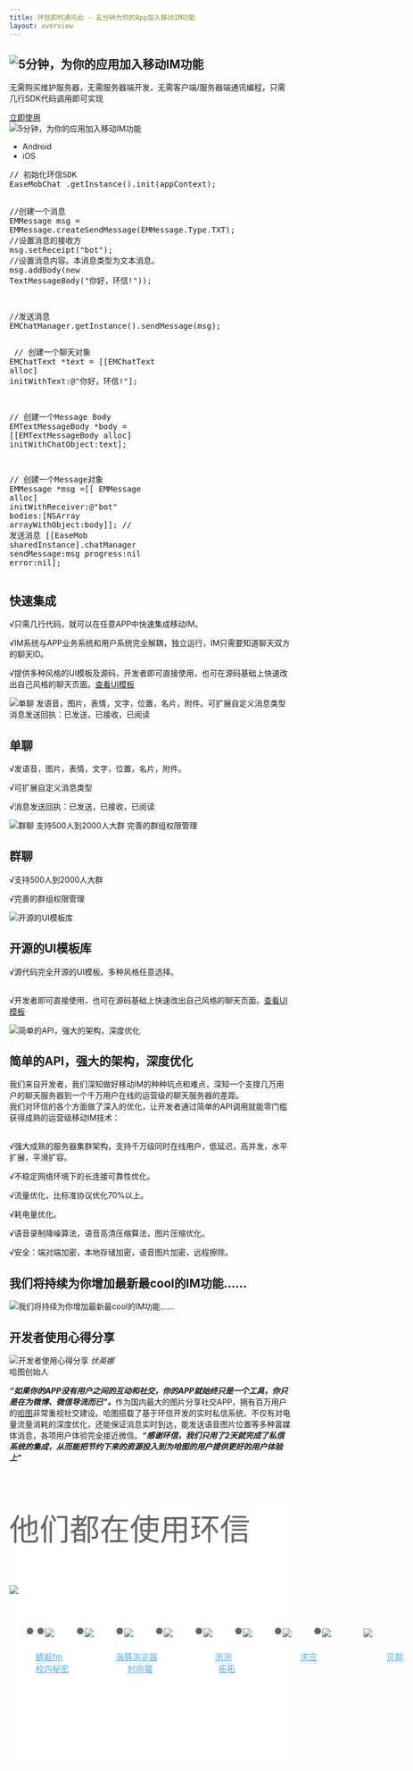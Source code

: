```yaml
---
title: 环信即时通讯云 - 五分钟为你的App加入移动IM功能
layout: overview
---
```


<style>
.anli1 dl dd a { color:#51ADED; border-bottom:2px solid #EAEAEA;}
.anli1 dl dd a:hover { border-bottom:2px solid #7c7c7c;}
.anli {color:#666; font-size:36px; height:462px;  width:100%; background:#FFF; font-weight:normal; margin:0 auto; background:none repeat scroll 0 0 #fff;}
.anli1 { margin: 0px auto; width:990px;}
.anli1 h2 {font-weight:normal;}
.anli1 img { margin-top:25px;}
</style>

<div class="wrap_bd">
  <div class="wrap_switch im_wrap">
    <div class="w990">
      <div class="im_hd">
        <div class="im_left">
          <h2><img alt="5分钟，为你的应用加入移动IM功能" src="img/index_banner_left.png"></h2>
          <p>无需购买维护服务器，无需服务器端开发，无需客户端/服务器端通讯编程，只需几行SDK代码调用即可实现</p>
          <a class="free_btn" href="https://console.easemob.com?comeFrom=easemobHome" target="_parent">立即使用</a>
        </div>
        <div class="im_right"><img alt="5分钟，为你的应用加入移动IM功能" src="/img/index_banner_right.jpg"></div>
        <em></em>
      </div>
    </div>
  </div>

  <div class="im_default_bg white_bg">
    <div id="container">
      <div class="tabs_menu">
        <div class="tabs_code">
          <ul class="tabs">
            <li class="selected">
              <span class="android">Android</span>
            </li>
            <li>
              <span class="ios">iOS</span>
            </li>
          </ul>
          <div class="clearfix"></div>
          <div class="tabs-con">
            <div class="selected">
              <pre>
<span class="sc">// 初始化环信SDK</span>
<span class="sb">EaseMobChat</span> .getInstance().init(appContext);</span>

<span class="sc">//创建一个消息</span>
<span class="sb">EMMessage</span> msg = <span class="sb">EMMessage</span>.createSendMessage(<span class="sb">EMMessage.Type.TXT</span>);</span>
<span class="sc">//设置消息的接收方</span>
msg.setReceipt(<span class="sr">"bot"</span>);
<span class="sc">//设置消息内容。本消息类型为文本消息。</span>
msg.addBody(new <span class="sb">TextMessageBody</span>(<span class="sr">"你好，环信!"</span>)</span>);

<span class="sc">//发送消息</span>
<span class="sb"><span class="sb">EMChatManager</span>.getInstance().sendMessage(msg);</span>
              </pre>
            </div>
            <div>
              <pre>
<span class="sc">// 创建一个聊天对象</span>
<span class="sb">EMChatText</span> *text = [[<span class="sb">EMChatText alloc</span>]<span class="sb"> initWithText:<span class="sr">@"你好，环信!"</span></span>];</span>

<span class="sc">// 创建一个Message Body</span>
<span class="sb">EMTextMessageBody</span> *body = [[<span class="sb">EMTextMessageBody alloc</span>]<span class="sb"> initWithChatObject:</span>text];</span>

<span class="sc">// 创建一个Message对象</span>
<span class="sb">EMMessage</span> *msg =[[ <span class="sb">EMMessage alloc</span>]<span class="sb"> initWithReceiver:<span class="sr">@"bot"</span> bodies</span>:[<span class="sb">NSArray arrayWithObject</span>:body]];</span>
<span class="sc">// 发送消息</span>
[[<span class="sb">EaseMob sharedInstance</span>].<span class="sb">chatManager sendMessage</span>:msg <span class="sb">progress</span>:nil <span class="sb">error</span>:nil];
              </pre>
            </div>
          </div>
        </div>
      </div>
      <div class="tabs_info">
        <h2>快速集成</h2>
        <p><span>√</span>只需几行代码，就可以在任意APP中快速集成移动IM。</p>
        <p><span>√</span>IM系统与APP业务系统和用户系统完全解耦，独立运行，IM只需要知道聊天双方的聊天ID。</p>
        <p><span>√</span>提供多种风格的UI模板及源码，开发者即可直接使用，也可在源码基础上快速改出自己风格的聊天页面。<a class="info_details" href="docs/ui" target="_blank">查看UI模板</a></p>
      </div>
      <!-- 切换效果 Strat -->
      <script type="text/javascript">
        $(document).ready(function() {
          $(".tabs li").click(function() {
            $(this).addClass("selected");
            $(this).siblings().removeClass("selected");
            var $dangqian = $(".tabs-con div").eq($(".tabs li").index(this));
            $dangqian.addClass("selected");
            $dangqian.siblings().removeClass("selected");
          });
        });
      </script>
    </div>
  </div>
  <div class="clearfix"></div>
  <div class="im_default_bg">
    <div id="container" class="chat_pic">
      <img src="/img/index_chat_01.png" alt="单聊 发语音，图片，表情，文字，位置，名片，附件。可扩展自定义消息类型消息发送回执：已发送，已接收，已阅读">
      <div class="txt">
        <h2>单聊</h2>
        <p><span>√</span>发语音，图片，表情，文字，位置，名片，附件。</p>
        <p><span>√</span>可扩展自定义消息类型</p>
        <p><span>√</span>消息发送回执：已发送，已接收，已阅读</p>
      </div>
    </div>
  </div>
  <div class="clearfix"></div>
  <div class="im_default_bg white_bg">
    <div id="container" class="chat_pic_01">
      <img src="/img/index_chat_02.png" alt="群聊 支持500人到2000人大群 完善的群组权限管理">
      <div class="txt">
        <h2>群聊</h2>
        <p><span>√</span>支持500人到2000人大群</p>
        <p><span>√</span>完善的群组权限管理</p>
      </div>
    </div>
  </div>
  <div class="clearfix"></div>
  <div class="im_default_bg">
    <div id="container" class="chat_pic_06">
      <img src="/img/index_chat_06.png" alt="开源的UI模板库">
      <div class="txt">
        <h2>开源的UI模板库</h2>
        <p><span>√</span>源代码完全开源的UI模板。多种风格任意选择。<br /><br /></p>
        <p><span>√</span>开发者即可直接使用，也可在源码基础上快速改出自己风格的聊天页面。<a class="info_details" href="/docs/ui" target="_blank">查看UI模板</a>
        </p>
      </div>
    </div>
  </div>
  <div class="clearfix"></div>
  <div class="im_default_bg white_bg">
    <div id="container" class="chat_pic_02">
      <img src="/img/index_chat_03.png" alt="简单的API，强大的架构，深度优化">
      <div class="txt">
        <h2>简单的API，强大的架构，深度优化</h2>
        <p style="padding-left:0;">我们来自开发者，我们深知做好移动IM的种种坑点和难点，深知一个支撑几万用户的聊天服务器到一个千万用户在线的运营级的聊天服务器的差距。<br />
          我们对环信的各个方面做了深入的优化，让开发者通过简单的API调用就能零门槛获得成熟的运营级移动IM技术：<br /><br /></p>
        <p><span>√</span>强大成熟的服务器集群架构，支持千万级同时在线用户，低延迟，高并发，水平扩展，平滑扩容。</p>
        <p><span>√</span>不稳定网络环境下的长连接可靠性优化。</p>
        <p><span>√</span>流量优化，比标准协议优化70%以上。</p>
        <p><span>√</span>耗电量优化。</p>
        <p><span>√</span>语音录制降噪算法，语音高清压缩算法，图片压缩优化。</p>
        <p><span>√</span>安全：端对端加密，本地存储加密，语音图片加密，远程擦除。</p>
      </div>
    </div>
  </div>
  <div class="clearfix"></div>
  <div class="im_default_bg">
    <div id="container" class="chat_pic_03">
      <div class="txt">
        <h2>我们将持续为你增加最新最cool的IM功能……</h2>
        <img src="/img/index_chat_04.png" alt="我们将持续为你增加最新最cool的IM功能……">
      </div>
    </div>
  </div>
  <div class="clearfix"></div>
  <div class="im_default_bg white_bg">
    <div id="container" class="chat_pic_05">
      <h2>开发者使用心得分享</h2>
      <div class="share_head">
        <img src="/img/index_head_01.png" alt="开发者使用心得分享">
        <span>
          <em>伏英娜</em><br/>
          哈图创始人
        </span>
      </div>
      <div class="txt">
        <p><span class="colon_up"></span><i><strong>“如果你的APP没有用户之间的互动和社交，你的APP就始终只是一个工具，你只是在为微博、微信导流而已”。</strong></i>作为国内最大的图片分享社交APP，拥有百万用户的<a class="info_details" href="http://www.appmagics.cn/" target="_blank">哈图</a>非常重视社交建设。哈图搭载了基于环信开发的实时私信系统。不仅有对电量流量消耗的深度优化，还能保证消息实时到达，能发送语音图片位置等多种富媒体消息，各项用户体验完全接近微信。<i><strong>“感谢环信，我们只用了2天就完成了私信系统的集成，从而能把节约下来的资源投入到为哈图的用户提供更好的用户体验上”</strong></i><span class="colon_down"></span></p>
      </div>
    </div>
  </div>
<div class="anli">
   <div class="anli1">
    <h2>他们都在使用环信</h2>
    <img src="../img/xian.png" style=" margin-top:20px;">
    <ul style=" width:990px;">
      <li style="float:left;"><a href="http://www.qingting.fm/#/recommend"  target="_black" style="color:#828187; font-size:15px; font-family:'宋体'; padding-left:3px;"><img src="../img/qt.png"></a></li>
        <li style="float:left; padding-left:55px;"><a href="http://cn.dolphin.com/" target="_black" style="color:#828187; font-size:15px; font-family:'宋体';"><img src="../img/hte.png"></a></li>
        <li style="float:left; padding-left:55px;"><a href="https://itunes.apple.com/cn/app/ce-ce-ce-shi-shen-qi!-xing/id756771906?mt=8" target="_black" style="color:#828187; font-size:15px; font-family:'宋体';"><img src="../img/cc.png"></a></li>
        <li style="float:left; padding-left:55px;"><a href="http://m.qiuying.com/" target="_black" style="color:#828187; font-size:15px; font-family:'宋体';"><img src="../img/qy.png"></a></li>
        <li style="float:left; padding-left:55px;"><a href="http://ibeiliao.com/" target="_black" style="color:#828187; font-size:15px; font-family:'宋体';"><img src="../img/bl.png"></a></li>
        <li style="float:left; padding-left:55px;"><a href="http://www.appmagics.com/" target="_black" style="color:#828187; font-size:15px; font-family:'宋体';" ><img src="../img/ht.png"></a></li>
        <li style="float:left; padding-left:55px;"><a href="http://www.xiaoneimimi.com/" target="_black" style="color:#828187; font-size:15px; font-family:'宋体';"><img src="../img/xn.png"></a></li>
        <li style="float:left; padding-left:55px;"><a href="https://itunes.apple.com/cn/app/shi-shang-mao-re-men-fa-xing./id673935108?l=zh&ls=1&mt=8" style="color:#828187; font-size:15px; font-family:'宋体';" target="_black"><img src="../img/ssm.png"></a></li>
        <li style="float:left; padding-left:55px;"><a href="http://www.tuotuo.im" style="color:#828187; font-size:15px; font-family:'宋体';" target="_black"><img src="../img/tt.png" style="padding-left:3px;"></a></li>
    </ul>
    <dl style="width:990px;; float:left; font-size:15px; a:hover:#039; padding-left:7px;">
      <dd style=" float:left; margin-right:55px;"><a href="http://www.qingting.fm/#/recommend" target="_black">蜻蜓fm</a></dd>
        <dd style=" float:left; margin-right:63px;"><a href="http://cn.dolphin.com/" target="_black" >海豚浏览器</a></dd>
        <dd style=" float:left; margin-right:83px;"><a href="https://itunes.apple.com/cn/app/ce-ce-ce-shi-shen-qi!-xing/id756771906?mt=8" target="_black">测测</a></dd>
        <dd style=" float:left; margin-right:85px;"><a href="http://m.qiuying.com/" target="_black">求应</a></dd>
        <dd style=" float:left; margin-right:87px;"><a href="http://ibeiliao.com/" target="_black">贝聊</a></dd>
        <dd style=" float:left; margin-right:72px;"><a href="http://www.appmagics.com/" target="_black">哈图</a></dd>
        <dd style=" float:left; margin-right:65px;"><a href="http://www.xiaoneimimi.com/" target="_black">校内秘密</a></dd>
        <dd style=" float:left; margin-right:78px;"><a href="https://itunes.apple.com/cn/app/shi-shang-mao-re-men-fa-xing./id673935108?l=zh&ls=1&mt=8" target="_black">时尚猫</a></dd>
        <dd style=" float:left;"><a href="http://www.tuotuo.im" target="_black">拓拓</a></dd>
    </dl>
    <ul style=" width:990px;">
      
        <li style="float:left;"><a href="http://www.pandabus.cn" style="color:#828187; font-size:15px; font-family:'宋体';" target="_black"><img src="../img/xm.png"></a></li>
        <li style="float:left; padding-left:55px;"><a href="http://www.pgyer.com/nh0N" style="color:#828187; font-size:15px; font-family:'宋体';" target="_black"><img src="../img/hm.png" style="padding-left:3px;"></a></li>
        <li style="float:left; padding-left:55px;"><a href="http://www.xzhichang.com/xapp/index" target="_black" style="color:#828187; font-size:15px; font-family:'宋体';"><img src="../img/zc.png"></a></li>
        <li style="float:left; padding-left:55px;"><a href="http://paopao.fm/" target="_black" style="color:#828187; font-size:15px; font-family:'宋体';"><img src="../img/pp.png"></a></li>
        <li style="float:left; padding-left:55px;"><a href="http://yeba.im/"  target="_black" style="color:#828187; font-size:15px; font-family:'宋体'; padding-left:3px;"><img src="../img/yb.png"></a></li>
        <li style="float:left; padding-left:54px;"><a href="https://itunes.apple.com/cn/app/wei-xing-zuo-xing-zuo-jiao/id696468083?mt=8" target="_black" style="color:#828187; font-size:15px; font-family:'宋体';"><img src="../img/wxz.png"></a></li>
        <li style="float:left; padding-left:54px;"><a href="http://www.imlxs.com/" target="_black" style="color:#828187; font-size:15px; font-family:'宋体';"><img src="../img/lxs.png"></a></li>
        <li style="float:left; padding-left:55px;"><a href="http://www.iyuanquan.com/" target="_black" style="color:#828187; font-size:15px; font-family:'宋体';" ><img src="../img/yq.png"></a></li>
        <li style="float:left; padding-left:55px;"><a href="http://www.ifanmi.cn/" target="_black" style="color:#828187; font-size:15px; font-family:'宋体';"><img src="../img/fm.png"></a></li>
        
    </ul>
    <dl style="width:990px;; float:left; font-size:15px; a:hover:#039; padding-left:3px;">
        <dd style=" float:left; margin-right:62px;"><a href="http://www.pandabus.cn" target="_black">熊猫公交</a></dd>
        <dd style=" float:left; margin-right:73px;"><a href="http://www.pgyer.com/nh0N" target="_black">小黑马</a></dd>
        <dd style=" float:left; margin-right:82px;"><a href="http://www.xzhichang.com/xapp/index" target="_black" >X职场</a></dd>
        <dd style=" float:left; margin-right:75px;"><a href="http://paopao.fm/" target="_black">跑跑</a></dd>
        <dd style=" float:left; margin-right:77px; padding-left:14px;"><a href="http://yeba.im/" target="_black">夜吧</a></dd>
        <dd style=" float:left; margin-right:68px;"><a href="https://itunes.apple.com/cn/app/wei-xing-zuo-xing-zuo-jiao/id696468083?mt=8" target="_black">微星座</a></dd>
        <dd style=" float:left; margin-right:78px;"><a href="http://www.imlxs.com/" target="_black">留学僧</a></dd>
        <dd style=" float:left; margin-right:85px;"><a href="http://www.iyuanquan.com/" target="_black">i园圈</a></dd>
        <dd style=" float:left;"><a href="http://www.ifanmi.cn/" target="_black">番迷</a></dd>
    </dl>


        <ul style=" width:990px;">
      
        <li style="float:left;"><a href="https://itunes.apple.com/us/app/dian-jin/id893445726?l=zh&ls=1&mt=8" style="color:#828187; font-size:15px; font-family:'宋体';" target="_black"><img src="../img/jd.png"></a></li>
        <li style="float:left; padding-left:55px;"><a href="https://itunes.apple.com/us/app/dian-jin/id893445726?l=zh&ls=1&mt=8" style="color:#828187; font-size:15px; font-family:'宋体';" target="_black"><img src="../img/gswtk.jpg" style="padding-left:3px;"></a></li>
        <li style="float:left; padding-left:55px;"><a href="http://www.xzhichang.com/xapp/index" target="_black" style="color:#828187; font-size:15px; font-family:'宋体';"><img src="../img/jiashengmi.jpg"></a></li>
        <li style="float:left; padding-left:55px;"><a href="#" target="_black" style="color:#828187; font-size:15px; font-family:'宋体';"><img src="../img/mxd.png"></a></li>
        <li style="float:left; padding-left:55px;"><a href="http://m.taoshij.com:8000/download.html"  target="_black" style="color:#828187; font-size:15px; font-family:'宋体'; padding-left:3px;"><img src="../img/taoshijie.jpg"></a></li>
        <li style="float:left; padding-left:54px;"><a href="http://www.bskcare.com" target="_black" style="color:#828187; font-size:15px; font-family:'宋体';"><img src="../img/tang.png"></a></li>
        <li style="float:left; padding-left:54px;"><a href="http://www.ymaiban.com/" target="_black" style="color:#828187; font-size:15px; font-family:'宋体';"><img src="../img/yangmaiban.jpg"></a></li>
        <li style="float:left; padding-left:55px;"><a href="http://www.4axx.com" target="_black" style="color:#828187; font-size:15px; font-family:'宋体';" ><img src="../img/yidongqida.png"></a></li>
        <li style="float:left; padding-left:55px;"><a href="http://www.hptn.cn" target="_black" style="color:#828187; font-size:15px; font-family:'宋体';"><img src="../img/zhinengkouqu.jpg"></a></li>
        
    </ul>
    <dl style="width:990px; float:left; font-size:15px; a:hover:#039; padding-left:16px;">
        <dd style=" float:left; margin-right:64px;"><a href="https://itunes.apple.com/us/app/dian-jin/id893445726?l=zh&ls=1&mt=8" target="_black">点近</a></dd>
        <dd style=" float:left; margin-right:56px;"><a href="#" target="_black">规士问题控</a></dd>
        <dd style=" float:left; margin-right:68px;"><a href="https://itunes.apple.com/cn/app/id705778436?mt=8" target="_black" >甲生米</a></dd>
        <dd style=" float:left; margin-right:62px;"><a href="#" target="_black">毛小豆</a></dd>
        <dd style="padding-left: 14px; margin-right: 62px; float: left;"><a href="http://m.taoshij.com:8000/download.html" target="_black">淘世界</a></dd>
        <dd style=" float:left; margin-right:60px;"><a href="http://www.bskcare.com" target="_black">血糖高管</a></dd>
        <dd style=" float:left; margin-right:62px;"><a href="http://www.ymaiban.com/" target="_black">洋买办</a></dd>
        <dd style=" float:left; margin-right:56px;"><a href="http://www.4axx.com" target="_black">移动企大</a></dd>
        <dd style=" float:left;"><a href="http://www.hptn.cn" target="_black">智能口语</a></dd>
    </dl>



    </div>
    </div>
<div class="clearfix"></div>

</div>

